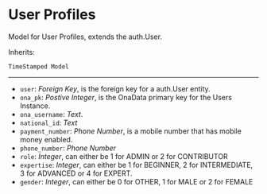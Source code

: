 # User Profiles

Model for User Profiles, extends the auth.User.

Inherits:

```
TimeStamped Model
```

---

- `user`: *Foreign Key*, is the foreign key for a auth.User entity.
- `ona_pk`: *Postive Integer*, is the OnaData primary key for the Users Instance.
- `ona_username`: *Text*.
- `national_id`: *Text*
- `payment_number`: *Phone Number*, is a mobile number that has mobile money enabled.
- `phone_number`: *Phone Number*
- `role`: *Integer*, can either be 1 for ADMIN or 2 for CONTRIBUTOR
- `expertise`: *Integer*, can either be 1 for BEGINNER, 2 for INTERMEDIATE, 3 for ADVANCED or 4 for EXPERT.
- `gender`: *Integer*, can either be 0 for OTHER, 1 for MALE or 2 for FEMALE
